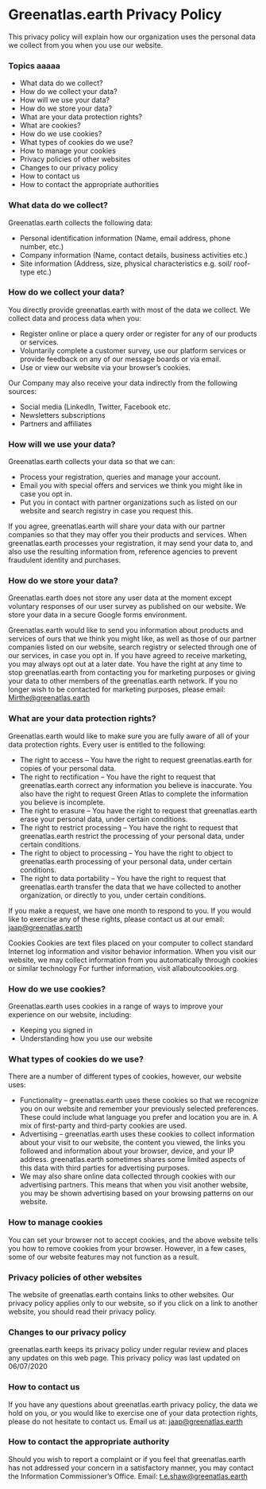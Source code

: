 # Greenatlas.earth Privacy Policy

This privacy policy will explain how our organization uses the personal data we collect from you when you use our website.

### Topics ааааа

* What data do we collect?
* How do we collect your data?
* How will we use your data?
* How do we store your data?
* What are your data protection rights?
* What are cookies?
* How do we use cookies?
* What types of cookies do we use?
* How to manage your cookies
* Privacy policies of other websites
* Changes to our privacy policy
* How to contact us
* How to contact the appropriate authorities

### What data do we collect?

Greenatlas.earth collects the following data:

* Personal identification information (Name, email address, phone number, etc.)
* Company information (Name, contact details, business activities etc.)
* Site information (Address, size, physical characteristics e.g. soil/ roof-type etc.)

### How do we collect your data?

You directly provide greenatlas.earth with most of the data we collect. We collect data and process data when you:

* Register online or place a query order or register for any of our products or services.
* Voluntarily complete a customer survey, use our platform services or provide feedback on any of our message boards or via email.
* Use or view our website via your browser’s cookies.

Our Company may also receive your data indirectly from the following sources:

* Social media (LinkedIn, Twitter, Facebook etc.
* Newsletters subscriptions
* Partners and affiliates

### How will we use your data?

Greenatlas.earth collects your data so that we can:

* Process your registration, queries and manage your account.
* Email you with special offers and services we think you might like in case you opt in. 
* Put you in contact with partner organizations such as listed on our website and search registry in case you request this.

If you agree, greenatlas.earth will share your data with our partner companies so that they may offer you their products and services.
When greenatlas.earth processes your registration, it may send your data to, and also use the resulting information from, reference agencies to prevent fraudulent identity and purchases.

### How do we store your data?

Greenatlas.earth does not store any user data at the moment except voluntary responses of our user survey as published on our website.
We store your data in a secure Google forms environment.

Greenatlas.earth would like to send you information about products and services of ours that we think you might like, as well as those of our partner companies listed on our website, search registry or selected through one of our services, in case you opt in. If you have agreed to receive marketing, you may always opt out at a later date.
You have the right at any time to stop greenatlas.earth from contacting you for marketing purposes or giving your data to other members of the greenatlas.earth network.
If you no longer wish to be contacted for marketing purposes, please email: Mirthe@greenatlas.earth

### What are your data protection rights?
Greenatlas.earth would like to make sure you are fully aware of all of your data protection rights. Every user is entitled to the following:
* The right to access – You have the right to request greenatlas.earth for copies of your personal data. 
* The right to rectification – You have the right to request that greenatlas.earth correct any information you believe is inaccurate. You also have the right to request Green Atlas to complete the information you believe is incomplete.
* The right to erasure – You have the right to request that greenatlas.earth erase your personal data, under certain conditions.
* The right to restrict processing – You have the right to request that greenatlas.earth restrict the processing of your personal data, under certain conditions.
* The right to object to processing – You have the right to object to greenatlas.earth processing of your personal data, under certain conditions.
* The right to data portability – You have the right to request that greenatlas.earth transfer the data that we have collected to another organization, or directly to you, under certain conditions.

If you make a request, we have one month to respond to you. If you would like to exercise any of these rights, please contact us at our email: jaap@greenatlas.earth

Cookies
Cookies are text files placed on your computer to collect standard Internet log information and visitor behavior information. When you visit our website, we may collect information from you automatically through cookies or similar technology
For further information, visit allaboutcookies.org.

### How do we use cookies?
Greenatlas.earth uses cookies in a range of ways to improve your experience on our website, including:
* Keeping you signed in
* Understanding how you use our website

### What types of cookies do we use?
There are a number of different types of cookies, however, our website uses:
* Functionality – greenatlas.earth uses these cookies so that we recognize you on our website and remember your previously selected preferences. These could include what language you prefer and location you are in. A mix of first-party and third-party cookies are used.
* Advertising – greenatlas.earth uses these cookies to collect information about your visit to our website, the content you viewed, the links you followed and information about your browser, device, and your IP address. greenatlas.earth sometimes shares some limited aspects of this data with third parties for advertising purposes. 
* We may also share online data collected through cookies with our advertising partners. This means that when you visit another website, you may be shown advertising based on your browsing patterns on our website.
 
### How to manage cookies
You can set your browser not to accept cookies, and the above website tells you how to remove cookies from your browser. However, in a few cases, some of our website features may not function as a result.

### Privacy policies of other websites
The website of greenatlas.earth contains links to other websites. Our privacy policy applies only to our website, so if you click on a link to another website, you should read their privacy policy.

### Changes to our privacy policy
greenatlas.earth keeps its privacy policy under regular review and places any updates on this web page. This privacy policy was last updated on 06/07/2020

### How to contact us
If you have any questions about greenatlas.earth privacy policy, the data we hold on you, or you would like to exercise one of your data protection rights, please do not hesitate to contact us.
Email us at: jaap@greenatlas.earth
  
### How to contact the appropriate authority
Should you wish to report a complaint or if you feel that greenatlas.earth has not addressed your concern in a satisfactory manner, you may contact the Information Commissioner’s Office.
Email: t.e.shaw@greenatlas.earth
